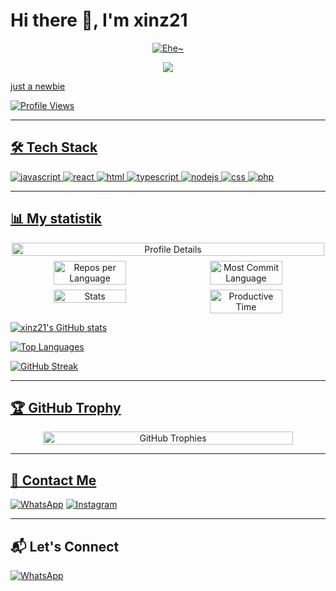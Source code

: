 # Hi there 👋, I'm xinz21
<p align="center">
  <a href="https://github.com/Xinz21"><img src="http://readme-typing-svg.herokuapp.com?color=7FFF00&center=true&vCenter=true&multiline=false&lines=Welcome+To+My+Github+Profile;XinZ" alt="Ehe~">
</p>

  <p align='center'>
<img src='https://github-widgetbox.vercel.app/api/profile?username=xinz21&data=stars' />
</p>

just a newbie

![Profile Views](https://komarev.com/ghpvc/?username=xinz21&color=blueviolet)

---
## 🛠️ Tech Stack
![javascript](https://img.shields.io/badge/-javascript-05122A?style=flat&logo=javascript) ![react](https://img.shields.io/badge/-react-05122A?style=flat&logo=react) ![html](https://img.shields.io/badge/-html-05122A?style=flat&logo=html) ![typescript](https://img.shields.io/badge/-typescript-05122A?style=flat&logo=typescript) ![nodejs](https://img.shields.io/badge/-nodejs-05122A?style=flat&logo=nodejs) ![css](https://img.shields.io/badge/-css-05122A?style=flat&logo=css) ![php](https://img.shields.io/badge/-php-05122A?style=flat&logo=php)

---
## 📊 My statistik

<div align="center" style="display: flex; flex-wrap: wrap; justify-content: center; gap: 8px;">
    <img src="http://github-profile-summary-cards.vercel.app/api/cards/profile-details?username=xinz21&theme=nightowl" alt="Profile Details" style="width: 100%; max-width: 500px;">
    <img src="http://github-profile-summary-cards.vercel.app/api/cards/repos-per-language?username=xinz21&theme=nightowl" alt="Repos per Language" style="width: 48%; max-width: 300px;">
    <img src="http://github-profile-summary-cards.vercel.app/api/cards/most-commit-language?username=xinz21&theme=nightowl" alt="Most Commit Language" style="width: 48%; max-width: 300px;">
    <img src="http://github-profile-summary-cards.vercel.app/api/cards/stats?username=xinz21&theme=nightowl" alt="Stats" style="width: 48%; max-width: 300px;">
    <img src="http://github-profile-summary-cards.vercel.app/api/cards/productive-time?username=xinz21&theme=nightowl&utcOffset=8" alt="Productive Time" style="width: 48%; max-width: 300px;">
</div>

![xinz21's GitHub stats](https://github-readme-stats.vercel.app/api?username=xinz21&show_icons=true&theme=nightowl)

![Top Languages](https://github-readme-stats.vercel.app/api/top-langs/?username=xinz21&layout=compact&theme=nightowl)

![GitHub Streak](https://github-readme-streak-stats.herokuapp.com/?user=xinz21&theme=nightowl)

---
## 🏆 GitHub Trophy
<div align="center" style="display: flex; flex-wrap: wrap; justify-content: center; gap: 8px;">
    <img src="https://github-profile-trophy.vercel.app/?username=xinz21&theme=nightowl&row=2&column=3&margin-w=8&margin-h=8&no-frame=true&no-bg=true" alt="GitHub Trophies" style="width: 100%; max-width: 400px;">
</div>

---
## 👥 Contact Me
 [![WhatsApp](https://img.shields.io/badge/WhatsApp-25D366?style=flat&logo=whatsapp&logoColor=white)](https://wa.me/6281319810300)
 [![Instagram](https://img.shields.io/badge/Instagram-E4405F?style=flat&logo=instagram&logoColor=white)](https://www.instagram.com/takashiizuki0/)
 
--- 

## 📬 Let's Connect
<p align="left">
  <a href="https://whatsapp.com/channel/0029Vb4ngq4CxoB5889HOQ2V" target="_blank">
    <img src="https://img.shields.io/badge/WhatsApp-25D366?style=for-the-badge&logo=whatsapp&logoColor=white" alt="WhatsApp" />
  </a>
</p>
